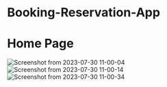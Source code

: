 # Booking-Reservation-App
# Home Page
![Screenshot from 2023-07-30 11-00-04](https://github.com/Nithya113/Booking-Reservation-App/assets/104290319/2ce5a51f-c9f5-4031-8821-0a2d8a25c40c)
![Screenshot from 2023-07-30 11-00-14](https://github.com/Nithya113/Booking-Reservation-App/assets/104290319/e118e3a3-6ad5-4611-b8c2-963a0f1f4988)
![Screenshot from 2023-07-30 11-00-34](https://github.com/Nithya113/Booking-Reservation-App/assets/104290319/bc5adb8f-254f-48de-9127-5575fcd1525f)
